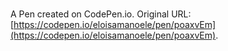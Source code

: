 # 

A Pen created on CodePen.io. Original URL: [https://codepen.io/eloisamanoele/pen/poaxvEm](https://codepen.io/eloisamanoele/pen/poaxvEm).

